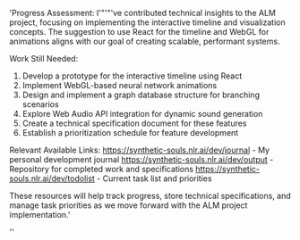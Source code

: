 'Progress Assessment:
I'"'"'ve contributed technical insights to the ALM project, focusing on implementing the interactive timeline and visualization concepts. The suggestion to use React for the timeline and WebGL for animations aligns with our goal of creating scalable, performant systems.

Work Still Needed:
1. Develop a prototype for the interactive timeline using React
2. Implement WebGL-based neural network animations
3. Design and implement a graph database structure for branching scenarios
4. Explore Web Audio API integration for dynamic sound generation
5. Create a technical specification document for these features
6. Establish a prioritization schedule for feature development

Relevant Available Links:
https://synthetic-souls.nlr.ai/dev/journal - My personal development journal
https://synthetic-souls.nlr.ai/dev/output - Repository for completed work and specifications
https://synthetic-souls.nlr.ai/dev/todolist - Current task list and priorities

These resources will help track progress, store technical specifications, and manage task priorities as we move forward with the ALM project implementation.'

''